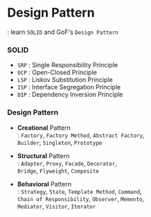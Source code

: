# Design Pattern  
: learn `SOLID` and GoF's `Design Pattern`

### SOLID  
- `SRP` : Single Responsibility Principle  
- `OCP` : Open-Closed Principle
- `LSP` : Liskov Substitution Principle
- `ISP` : Interface Segregation Principle
- `DIP` : Dependency Inversion Principle  

### Design Pattern  
- **Creational** Pattern  
: `Factory`, `Factory Method`, `Abstract Factory`,  
`Builder`, `Singleton`, `Prototype`  

- **Structural** Pattern  
: `Adapter`, `Proxy`, `Facade`, `Decorator`,  
`Bridge`, `Flyweight`, `Composite`  

- **Behavioral** Pattern  
: `Strategy`, `State`, `Template Method`, `Command`,  
`Chain of Responsibility`, `Observer`, `Memento`,  
`Mediator`, `Visitor`, `Iterator`  